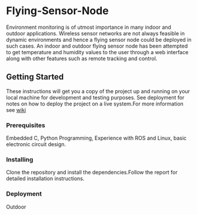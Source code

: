 # Flying-Sensor-Node

Environment monitoring is of utmost importance in many indoor and outdoor applications. Wireless sensor networks are not always feasible in dynamic environments and hence a flying sensor node could be deployed in such cases. An indoor and outdoor flying sensor node has been attempted to get temperature and humidity values to the user through a web interface along with other features such as remote tracking and control.

## Getting Started

These instructions will get you a copy of the project up and running on your local machine for development and testing purposes. See deployment for notes on how to deploy the project on a live system.For more information see [wiki](https://github.com/eYSIP-2018/Flying-Sensor-Node/wiki)

### Prerequisites

 Embedded C, Python Programming, Experience with ROS and Linux, basic electronic circuit design.
 
 ### Installing  
 
 Clone the repository and install the dependencies.Follow the report for detailed installation instructions.
 
 ### Deployment 
 
Outdoor 

